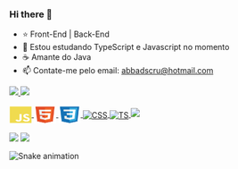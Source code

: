 ### Hi there 👋

- ⭐️ Front-End | Back-End
- 🌱 Estou estudando TypeScript e Javascript no momento
- ☕ Amante do Java
- 📫 Contate-me pelo email: abbadscru@hotmail.com


<div>
   <a href="https://github.com/MatheusSntsLopes">
    <img height="180em" src="https://github-readme-stats-sigma-five.vercel.app/api?username=MatheusSntsLopes&show_icons=true&theme=dracula&include_all_commits=true&count_private=true"/>
   <img height="180em" src="https://github-readme-stats.vercel.app/api/top-langs/?username=MatheusSntsLopes&layout=compact&langs_count=6&theme=dracula"/>
     </div>
  
  </div>
<div style="display: inline_block"><br>
  <img align="center" alt="Js" height="30" width="40" src="https://raw.githubusercontent.com/devicons/devicon/master/icons/javascript/javascript-plain.svg">
  <img align="center" alt="HTML" height="30" width="40" src="https://raw.githubusercontent.com/devicons/devicon/master/icons/html5/html5-original.svg">
  <img align="center" alt="CSS" height="30" width="40" src="https://raw.githubusercontent.com/devicons/devicon/master/icons/css3/css3-original.svg">
  <img align="center" alt="CSS" height="30" width="40" src="https://cdn.jsdelivr.net/gh/devicons/devicon/icons/java/java-original.svg">
  <img align="center" alt="TS" height="30" width="40" src="https://cdn.jsdelivr.net/gh/devicons/devicon/icons/typescript/typescript-original.svg">
  <img src="https://cdn.jsdelivr.net/gh/devicons/devicon/icons/postgresql/postgresql-original-wordmark.svg">
</div>

<br>

<div> 
  <a href="https://www.instagram.com/m4th3vs/" target="_blank"><img src="https://img.shields.io/badge/-Instagram-%23E4405F?style=for-the-badge&logo=instagram&logoColor=white" target="_blank"></a> 
  <a href="https://www.linkedin.com/in/matheus-santos-245365247/" target="_blank"><img src="https://img.shields.io/badge/-LinkedIn-%230077B5?style=for-the-badge&logo=linkedin&logoColor=white" target="_blank"></a> 
 
  ![Snake animation](https://github.com/MatheusSntsLopes/MatheusSntsLopes/blob/output/github-contribution-grid-snake.svg)

</div>
